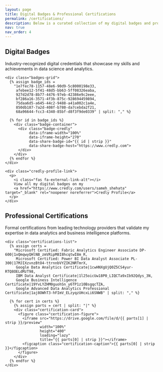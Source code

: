 ```yaml
---
layout: page
title: Digital Badges & Professional Certifications 
permalink: /certifications/
description: Below is a curated collection of my digital badges and professional certificationsthat validate my expertise in data analytics, business intelligence, and cloud technologies. These credentials demonstrate my commitment to continuous learning and staying current with industry best practices.
nav: true
nav_order: 4
---
```


<div class="certifications-page">

  <!-- Credly Badges Section -->
  <section class="section-badges">
    <h2 class="section-title">Digital Badges</h2>
    <p class="section-description">
      Industry-recognized digital credentials that showcase my skills and achievements in data science and analytics.
    </p>
    
    <div class="badges-grid">
      {% assign badge_ids = 
        "1e7fec78-1157-48e6-90d9-5c8000198e33,
         afebee12-5f41-48d5-bb63-5ff08326eaba,
         927d2d78-8b77-4476-97eb-42386e9c2eee,
         bf286a16-3571-4f3b-875c-928694459894,
         75daa6d5-a645-44c2-9488-a41a002c1a4e,
         850db187-7a2d-408f-b780-da7cebda2f21,
         68a96644-fcc3-4340-85bf-d8f3f9de0339" | split: "," %}
      
      {% for id in badge_ids %}
        <div class="badge-container">
          <div class="badge-credly" 
               data-iframe-width="100%" 
               data-iframe-height="270"
               data-share-badge-id="{{ id | strip }}"
               data-share-badge-host="https://www.credly.com">
          </div>
        </div>
      {% endfor %}
    </div>
    
    <div class="credly-profile-link">
      <p>
        <i class="fas fa-external-link-alt"></i>
        View all my digital badges on my 
        <a href="https://www.credly.com/users/sameh_shehata" target="_blank" rel="noopener noreferrer">Credly Profile</a>
      </p>
    </div>
  </section>

  <!-- Certifications Section -->
  <section class="section-certifications">
    <h2 class="section-title">Professional Certifications</h2>
    <p class="section-description">
      Formal certifications from leading technology providers that validate my expertise in data analytics and business intelligence platforms.
    </p>
    
    <div class="certifications-list">
      {% assign certs = 
        "Microsoft Certified: Fabric Analytics Engineer Associate DP-600|1xQmqwyQHlNB_zmVRipM8I8hcqtwI8m_R,
         Microsoft Certified: Power BI Data Analyst Associate PL-300|17MJIXzvnzBtO4-ttrnnbVYZIK2NRTmrX,
         Google Data Analytics Certificate|1cwHNXgUjQ0Z5CS4yur-RTQ8OELdMzT98,
         IBM Data Analyst Certificate|1l25oicUw18P0_LIQCTa9xIb92Qdys_3N,
         Google Business Intelligence Certificate|19YvLYZHM0guohSn_y6TP1z10BsgqcTZA,
         Google Advanced Data Analytics Professional Certificate|1aj8OWhT3-hFImV_ELzyqzUHcxLi6SNWB" | split: "," %}

      {% for cert in certs %}
        {% assign parts = cert | split: "|" %}
        <div class="certification-card">
          <figure class="certification-figure">
            <iframe src="https://drive.google.com/file/d/{{ parts[1] | strip }}/preview" 
                    width="100%" 
                    height="400"
                    loading="lazy"
                    title="{{ parts[0] | strip }}"></iframe>
            <figcaption class="certification-caption">{{ parts[0] | strip }}</figcaption>
          </figure>
        </div>
      {% endfor %}
    </div>
  </section>

  <!-- Credly Embed Script -->
  <script type="text/javascript" async src="https://cdn.credly.com/assets/utilities/embed.js"></script>
</div>
